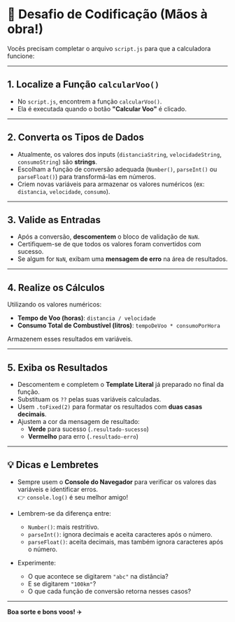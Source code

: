 # 🚀 Desafio de Codificação (Mãos à obra!)

Vocês precisam completar o arquivo `script.js` para que a calculadora funcione:

---

## 1. Localize a Função `calcularVoo()`

- No `script.js`, encontrem a função `calcularVoo()`.
- Ela é executada quando o botão **"Calcular Voo"** é clicado.

---

## 2. Converta os Tipos de Dados

- Atualmente, os valores dos inputs (`distanciaString`, `velocidadeString`, `consumoString`) são **strings**.
- Escolham a função de conversão adequada (`Number()`, `parseInt()` ou `parseFloat()`) para transformá-las em números.
- Criem novas variáveis para armazenar os valores numéricos (ex: `distancia`, `velocidade`, `consumo`).

---

## 3. Valide as Entradas

- Após a conversão, **descomentem** o bloco de validação de `NaN`.
- Certifiquem-se de que todos os valores foram convertidos com sucesso.
- Se algum for `NaN`, exibam uma **mensagem de erro** na área de resultados.

---

## 4. Realize os Cálculos

Utilizando os valores numéricos:

- **Tempo de Voo (horas)**: `distancia / velocidade`
- **Consumo Total de Combustível (litros)**: `tempoDeVoo * consumoPorHora`

Armazenem esses resultados em variáveis.

---

## 5. Exiba os Resultados

- Descomentem e completem o **Template Literal** já preparado no final da função.
- Substituam os `??` pelas suas variáveis calculadas.
- Usem `.toFixed(2)` para formatar os resultados com **duas casas decimais**.
- Ajustem a cor da mensagem de resultado:
  - **Verde** para sucesso (`.resultado-sucesso`)
  - **Vermelho** para erro (`.resultado-erro`)

---

## 💡 Dicas e Lembretes

- Sempre usem o **Console do Navegador** para verificar os valores das variáveis e identificar erros.  
  👉 `console.log()` é seu melhor amigo!
  
- Lembrem-se da diferença entre:
  - `Number()`: mais restritivo.
  - `parseInt()`: ignora decimais e aceita caracteres após o número.
  - `parseFloat()`: aceita decimais, mas também ignora caracteres após o número.

- Experimente:
  - O que acontece se digitarem `"abc"` na distância?
  - E se digitarem `"100km"`?
  - O que cada função de conversão retorna nesses casos?

---

**Boa sorte e bons voos!** ✈️
